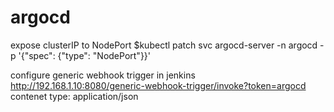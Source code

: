 # argocd
expose clusterIP to NodePort
$kubectl patch svc argocd-server -n argocd -p '{"spec": {"type": "NodePort"}}'

configure generic webhook trigger in jenkins
http://192.168.1.10:8080/generic-webhook-trigger/invoke?token=argocd
contenet type: application/json


